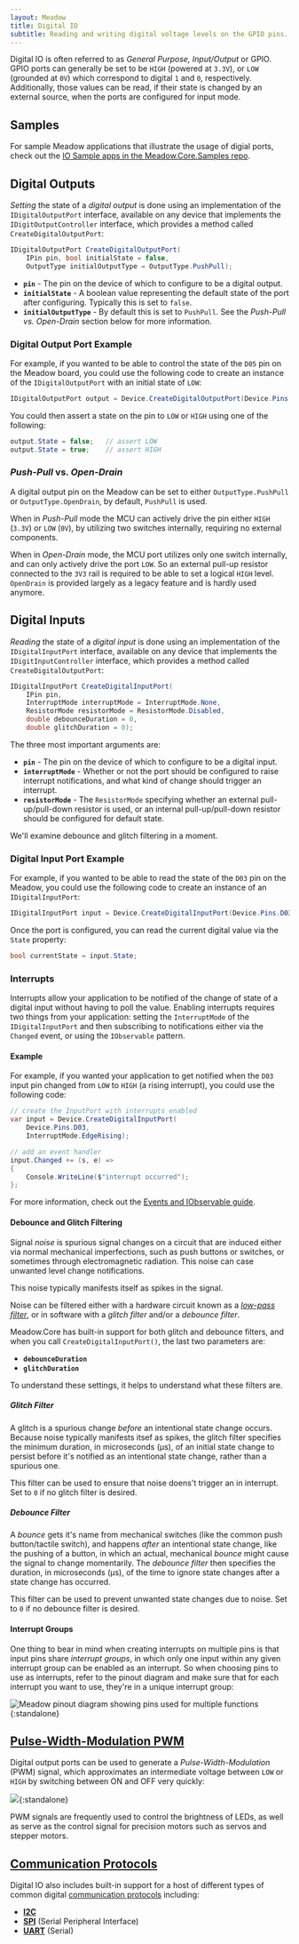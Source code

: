 ```yaml
---
layout: Meadow
title: Digital IO
subtitle: Reading and writing digital voltage levels on the GPIO pins.
---
```


Digital IO is often referred to as _General Purpose, Input/Output_ or GPIO. GPIO ports can generally be set to be `HIGH` (powered at `3.3V`), or `LOW` (grounded at `0V`) which correspond to digital `1` and `0`, respectively. Additionally, those values can be read, if their state is changed by an external source, when the ports are configured for input mode.

## Samples

For sample Meadow applications that illustrate the usage of digial ports, check out the [IO Sample apps in the Meadow.Core.Samples repo](https://github.com/WildernessLabs/Meadow.Core.Samples/tree/main/Source/Meadow.Core.Samples/IO).


## Digital Outputs

_Setting_ the state of a _digital output_ is done using an implementation of the `IDigitalOutputPort` interface, available on any device that implements the `IDigitOutputController` interface, which provides a method called `CreateDigitalOutputPort`:

```csharp
IDigitalOutputPort CreateDigitalOutputPort(
    IPin pin, bool initialState = false,
    OutputType initialOutputType = OutputType.PushPull);
```

* **`pin`** - The pin on the device of which to configure to be a digital output.
* **`initialState`** - A boolean value representing the default state of the port after configuring. Typically this is set to `false`.
* **`initialOutputType`** - By default this is set to `PushPull`. See the _Push-Pull vs. Open-Drain_ section below for more information.

### Digital Output Port Example

For example, if you wanted to be able to control the state of the `D05` pin on the Meadow board, you could use the following code to create an instance of the `IDigitalOutputPort` with an initial state of `LOW`:

```csharp
IDigitalOutputPort output = Device.CreateDigitalOutputPort(Device.Pins.D05, false);
```

You could then assert a state on the pin to `LOW` or `HIGH` using one of the following:

```csharp
output.State = false;   // assert LOW
output.State = true;    // assert HIGH
```

### _Push-Pull_ vs. _Open-Drain_

A digital output pin on the Meadow can be set to either `OutputType.PushPull` or `OutputType.OpenDrain`, by default, `PushPull` is used.

When in _Push-Pull_ mode the MCU can actively drive the pin either `HIGH` (`3.3V`) or `LOW` (`0V`), by utilizing two switches internally, requiring no external components.

When in _Open-Drain_ mode, the MCU port utilizes only one switch internally, and can only actively drive the port `LOW`. So an external pull-up resistor connected to the `3V3` rail is required to be able to set a logical `HIGH` level. `OpenDrain` is provided largely as a legacy feature and is hardly used anymore.

## Digital Inputs

_Reading_ the state of a _digital input_ is done using an implementation of the `IDigitalInputPort` interface, available on any device that implements the `IDigitInputController` interface, which provides a method called `CreateDigitalOutputPort`:

```csharp
IDigitalInputPort CreateDigitalInputPort(
    IPin pin,
    InterruptMode interruptMode = InterruptMode.None,
    ResistorMode resistorMode = ResistorMode.Disabled,
    double debounceDuration = 0,
    double glitchDuration = 0);
```

The three most important arguments are:

* **`pin`** - The pin on the device of which to configure to be a digital input.
* **`interruptMode`** - Whether or not the port should be configured to raise interrupt notifications, and what kind of change should trigger an interrupt.
* **`resistorMode`** - The `ResistorMode` specifying whether an external pull-up/pull-down resistor is used, or an internal pull-up/pull-down resistor should be configured for default state.

We'll examine debounce and glitch filtering in a moment.

### Digital Input Port Example

For example, if you wanted to be able to read the state of the `D03` pin on the Meadow, you could use the following code to create an instance of an `IDigitalInputPort`:

```csharp
IDigitalInputPort input = Device.CreateDigitalInputPort(Device.Pins.D03);
```

Once the port is configured, you can read the current digital value via the `State` property:

```csharp
bool currentState = input.State;
```

### Interrupts

Interrupts allow your application to be notified of the change of state of a digital input without having to poll the value. Enabling interrupts requires two things from your application: setting the `InterruptMode` of the `IDigitalInputPort` and then subscribing to notifications either via the `Changed` event, or using the `IObservable` pattern. 

#### Example

For example, if you wanted your application to get notified when the `D03` input pin changed from `LOW` to `HIGH` (a rising interrupt), you could use the following code:

```csharp
// create the InputPort with interrupts enabled
var input = Device.CreateDigitalInputPort(
    Device.Pins.D03,
    InterruptMode.EdgeRising);

// add an event handler
input.Changed += (s, e) =>
{
    Console.WriteLine($"interrupt occurred");
};
```

For more information, check out the [Events and IObservable guide](/Meadow/Meadow_Basics/Events_and_IObservable/).


#### Debounce and Glitch Filtering

Signal _noise_ is spurious signal changes on a circuit that are induced either via normal mechanical imperfections, such as push buttons or switches, or sometimes through electromagnetic radiation. This noise can case unwanted level change notifications.

This noise typically manifests itself as spikes in the signal.

<!-- Really good use an illustration here. -->

Noise can be filtered either with a hardware circuit known as a [_low-pass filter_](https://www.electronics-tutorials.ws/filter/filter_2.html), or in software with a _glitch filter_ and/or a _debounce filter_.

Meadow.Core has built-in support for both glitch and debounce filters, and when you call `CreateDigitalInputPort()`, the last two parameters are:

* **`debounceDuration`**
* **`glitchDuration`**

To understand these settings, it helps to understand what these filters are.

##### Glitch Filter

A glitch is a spurious change _before_ an intentional state change occurs. Because noise typically manifests itsef as spikes, the glitch filter specifies the minimum duration, in microseconds (µs), of an initial state change to persist before it's notified as an intentional state change, rather than a spurious one. 

This filter can be used to ensure that noise doens't trigger an in interrupt. Set to `0` if no glitch filter is desired.

##### Debounce Filter

A _bounce_ gets it's name from mechanical switches (like the common push button/tactile switch), and happens _after_ an intentional state change, like the pushing of a button, in which an actual, mechanical _bounce_ might cause the signal to change momentarily. The _debounce filter_ then specifies the duration, in microseconds (µs), of the time to ignore state changes after a state change has occurred. 

This filter can be used to prevent unwanted state changes due to noise. Set to `0` if no debounce filter is desired.


#### Interrupt Groups

One thing to bear in mind when creating interrupts on multiple pins is that input pins share _interrupt groups_, in which only one input within any given interrupt group can be enabled as an interrupt. So when choosing pins to use as interrupts, refer to the pinout diagram and make sure that for each interrupt you want to use, they're in a unique interrupt group:

![Meadow pinout diagram showing pins used for multiple functions](/Common_Files/Meadow_F7_Micro_Pinout.svg){:standalone}

<!--
## Timing

**NOTE FROM THE WILDERNESS LABS TEAM:**
 
These timing values are measurements from Beta 3.6. We recognize that they are not fast enough for all applications, but they are adequate for many. Keep in mind that these values are a significant improvement from earlier Betas and the expectation is for them to improve drastically as we move toward release, so if they don't meet your needs feel free to contact us with your requirements to find our when to expect a release that will meet your needs.

An important consideration for most applications is the minimum timing capabilities of the platform on which you're running.

Keep in mind that Meadow is running .NET and is therefore not a deterministic, real-time system.  These values are representative numbers, but system behaviors like memory allocation and garbage collection could occasionally yield much larger values.

Some basic timing measurements and expectations are as follows:

### Minimum Output Transition Time: ~4ms

How fast can the platform cycle a simple digital output?  The following test, measured with an oscilloscope, shows that the line has a 50% duty cycle, with each `HIGH` and `LOW` state maintained for approximately 4.1ms:

```csharp
var d04 = Device.CreateDigitalOutputPort(Device.Pins.D04);

while (true)
{
    _d04.State = true;
    _d04.State = false;
}
```

### Minimum Interrupt Service Time: ~50ms

Given an incoming interrupt, how fact can the platform react and execute some handler?  The following test, measured with an oscilloscope, shows that the time from the rising input edge to the rising output edge to be approximately 50ms:

```csharp
var input = Device.CreateDigitalInputPort(
    Device.Pins.D03,
    InterruptMode.EdgeRising);
            
var output = Device.CreateDigitalOutputPort(
    Device.Pins.D05, false);

input.Changed += async (s, o) =>
{
    output.State = true;
    await Task.Delay(1000);
    output.State = false;
    Console.WriteLine($"click");
};
```
-->

## [Pulse-Width-Modulation PWM](/Meadow/Meadow_Basics/IO/Digital/PWM/)

Digital output ports can be used to generate a _Pulse-Width-Modulation_ (PWM) signal, which approximates an intermediate voltage between `LOW` or `HIGH` by switching between ON and OFF very quickly: 

![](/Meadow/Meadow_Basics/IO/Digital/PWM/PWM_Signal.svg){:standalone}

PWM signals are frequently used to control the brightness of LEDs, as well as serve as the control signal for precision motors such as servos and stepper motors.

## [Communication Protocols](/Meadow/Meadow_Basics/IO/Digital/Protocols/)

Digital IO also includes built-in support for a host of different types of common digital [communication protocols](/Meadow/Meadow_Basics/IO/Digital/Protocols/) including:

* **[I2C](/Meadow/Meadow_Basics/IO/Digital/Protocols/I2C)** 
* **[SPI](/Meadow/Meadow_Basics/IO/Digital/Protocols/SPI)** (Serial Peripheral Interface)
* **[UART](/Meadow/Meadow_Basics/IO/Digital/Protocols/UART)** (Serial) 
<!-- * **[CAN](/Meadow/Meadow_Basics/IO/Digital/Protocols/CAN)** -->
<!-- * **[I2S](/Meadow/Meadow_Basics/IO/Digital/Protocols/I2S)** (Integrated Inter-IC Sound Bus) -->

